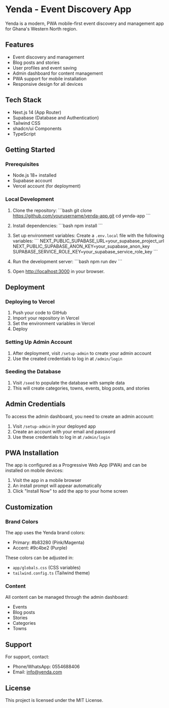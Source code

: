 # Yenda - Event Discovery App

Yenda is a modern, PWA mobile-first event discovery and management app for Ghana's Western North region.

## Features

- Event discovery and management
- Blog posts and stories
- User profiles and event saving
- Admin dashboard for content management
- PWA support for mobile installation
- Responsive design for all devices

## Tech Stack

- Next.js 14 (App Router)
- Supabase (Database and Authentication)
- Tailwind CSS
- shadcn/ui Components
- TypeScript

## Getting Started

### Prerequisites

- Node.js 18+ installed
- Supabase account
- Vercel account (for deployment)

### Local Development

1. Clone the repository:
\`\`\`bash
git clone https://github.com/yourusername/yenda-app.git
cd yenda-app
\`\`\`

2. Install dependencies:
\`\`\`bash
npm install
\`\`\`

3. Set up environment variables:
Create a `.env.local` file with the following variables:
\`\`\`
NEXT_PUBLIC_SUPABASE_URL=your_supabase_project_url
NEXT_PUBLIC_SUPABASE_ANON_KEY=your_supabase_anon_key
SUPABASE_SERVICE_ROLE_KEY=your_supabase_service_role_key
\`\`\`

4. Run the development server:
\`\`\`bash
npm run dev
\`\`\`

5. Open [http://localhost:3000](http://localhost:3000) in your browser.

## Deployment

### Deploying to Vercel

1. Push your code to GitHub
2. Import your repository in Vercel
3. Set the environment variables in Vercel
4. Deploy

### Setting Up Admin Account

1. After deployment, visit `/setup-admin` to create your admin account
2. Use the created credentials to log in at `/admin/login`

### Seeding the Database

1. Visit `/seed` to populate the database with sample data
2. This will create categories, towns, events, blog posts, and stories

## Admin Credentials

To access the admin dashboard, you need to create an admin account:

1. Visit `/setup-admin` in your deployed app
2. Create an account with your email and password
3. Use these credentials to log in at `/admin/login`

## PWA Installation

The app is configured as a Progressive Web App (PWA) and can be installed on mobile devices:

1. Visit the app in a mobile browser
2. An install prompt will appear automatically
3. Click "Install Now" to add the app to your home screen

## Customization

### Brand Colors

The app uses the Yenda brand colors:
- Primary: #b83280 (Pink/Magenta)
- Accent: #9c4be2 (Purple)

These colors can be adjusted in:
- `app/globals.css` (CSS variables)
- `tailwind.config.ts` (Tailwind theme)

### Content

All content can be managed through the admin dashboard:
- Events
- Blog posts
- Stories
- Categories
- Towns

## Support

For support, contact:
- Phone/WhatsApp: 0554688406
- Email: info@yenda.com

## License

This project is licensed under the MIT License.
